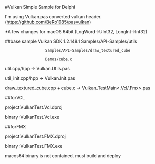 #Vulkan Simple Sample for Delphi

I'm using Vulkan.pas  converted vulkan header. (https://github.com/BeRo1985/pasvulkan)

*A few changes for macOS 64bit (LogWord->UInt32, LongInt->Int32)

##base sample
Vulkan SDK 1.2.148.1
                      Samples/API-Samples/utils

                      Samples/API-Samples/draw_textured_cube
                      
                      Demos/cube.c

util.cpp/hpp -> Vulkan.Utils.pas

util_init.cpp/hpp -> Vulkan.Init.pas

draw_textured_cube.cpp + cube.c -> Vulkan_TestMain<.Vcl/.Fmx>.pas


##forVCL

 project:VulkanTest.Vcl.dproj
 
 binary :VulkanTest.Vcl.exe
 
##forFMX

 project:VulkanTest.FMX.dproj
 
 binary :VulkanTest.FMX.exe
 
 macos64 binary is not contained. must build and deploy


